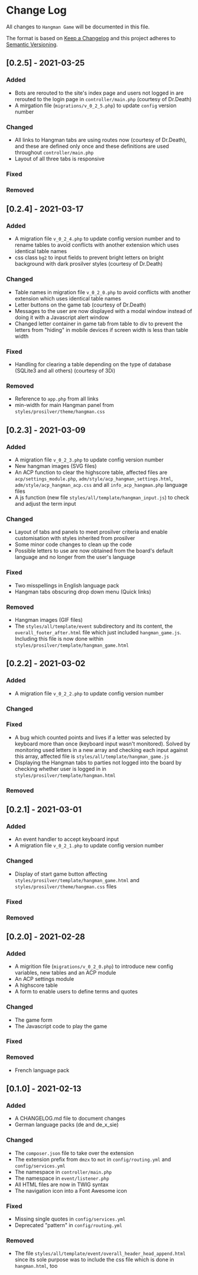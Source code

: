 # Change Log
All changes to `Hangman Game` will be documented in this file.

The format is based on [Keep a Changelog](http://keepachangelog.com/)
and this project adheres to [Semantic Versioning](http://semver.org/).
  
## [0.2.5] - 2021-03-25

### Added
-	Bots are rerouted to the site's index page and users not logged in are rerouted to the login page in `controller/main.php`
	(courtesy of Dr.Death)
-	A mirgation file (`migrations/v_0_2_5.php`) to update `config` version number
	
### Changed
-	All links to Hangman tabs are using routes now (courtesy of Dr.Death), and these are defined only once and these definitions are used throughout
	`controller/main.php`
-	Layout of all three tabs is responsive
	
### Fixed

### Removed
  
  
## [0.2.4] - 2021-03-17

### Added
-	A migration file `v_0_2_4.php` to update config version number and to rename tables to avoid conflicts with another extension which uses identical table
	names
-	css class `bg2` to input fields to prevent bright letters on bright background with dark prosilver styles
	(courtesy of Dr.Death)

### Changed
-	Table names in migration file `v_0_2_0.php` to avoid conflicts with another extension which uses identical table names
-	Letter buttons on the game tab
	(courtesy of Dr.Death)
-	Messages to the user are now displayed with a modal window instead of doing it with a Javascript alert window
-	Changed letter container in game tab from table to div to prevent the letters from "hiding" in mobile devices if screen width is less than table width

### Fixed
-	Handling for clearing a table depending on the type of database (SQLite3 and all others)
	(courtesy of 3Di)

### Removed
-	Reference to `app.php` from all links
-	min-width for main Hangman panel from `styles/prosilver/theme/hangman.css`
  
  
## [0.2.3] - 2021-03-09

### Added
-	A migration file `v_0_2_3.php` to update config version number
-	New hangman images (SVG files)
-	An ACP function to clear the highscore table, affected files are `acp/settings_module.php`, `adm/style/acp_hangman_settings.html`,
	`adm/style/acp_hangman_acp.css` and all `info_acp_hangman.php` language files
-	A js function (new file `styles/all/template/hangman_input.js`) to check and adjust the term input

### Changed
-	Layout of tabs and panels to meet prosilver criteria and enable customisation with styles inherited from prosilver
-	Some minor code changes to clean up the code
-	Possible letters to use are now obtained from the board's default language and no longer from the user's language

### Fixed
-	Two misspellings in English language pack
-	Hangman tabs obscuring drop down menu (Quick links)

### Removed
-	Hangman images (GIF files)
-	The `styles/all/template/event` subdirectory and its content, the `overall_footer_after.html` file which just included `hangman_game.js`.
	Including this file is now done within `styles/prosilver/template/hangman_game.html`
  
  
## [0.2.2] - 2021-03-02

### Added
-	A migration file `v_0_2_2.php` to update config version number

### Changed

### Fixed
-	A bug which counted points and lives if a letter was selected by keyboard more than once (keyboard input wasn't monitored). Solved by monitoring used
	letters in a new array and checking each input against this array, affected file is `styles/all/template/hangman_game.js`
-	Displaying the Hangman tabs to parties not logged into the board by checking whether user is logged in in `styles/prosilver/template/hangman.html`

### Removed


## [0.2.1] - 2021-03-01

### Added
-	An event handler to accept keyboard input
-	A migration file `v_0_2_1.php` to update config version number

### Changed
-	Display of start game button affecting `styles/prosilver/template/hangman_game.html` and `styles/prosilver/theme/hangman.css` files

### Fixed

### Removed


## [0.2.0] - 2021-02-28

### Added
-	A migrition file (`migrations/v_0_2_0.php`) to introduce new config variables, new tables and an ACP module
-	An ACP settings module
-	A highscore table
-	A form to enable users to define terms and quotes

### Changed
-	The game form
-	The Javascript code to play the game

### Fixed

### Removed
-	French language pack

## [0.1.0] - 2021-02-13

### Added
-	A CHANGELOG.md file to document changes
-	German language packs (de and de_x_sie)

### Changed
-	The `composer.json` file to take over the extension
-	The extension prefix from `dmzx` to `mot` in `config/routing.yml` and `config/services.yml`
-	The namespace in `controller/main.php`
-	The namespace in `event/listener.php`
-	All HTML files are now in TWIG syntax
-	The navigation icon into a Font Awesome icon

### Fixed
-	Missing single quotes in `config/services.yml`
-	Deprecated "pattern" in `config/routing.yml`

### Removed
-	The file `styles/all/template/event/overall_header_head_append.html` since its sole purpose was to include the css file which is done in `hangman.html`, too
